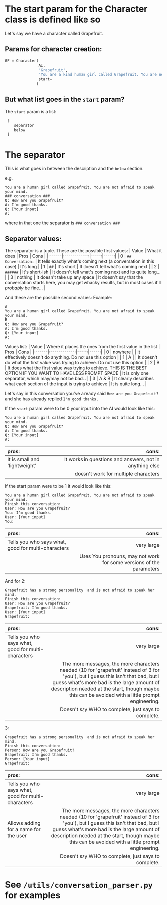 # The start param for the Character class is defined like so

Let's say we have a character called Grapefruit.

## Params for character creation:

```python
GF = Character(
               AI, 
               'Grapefruit', 
               'You are a kind human girl called Grapefruit. You are not afraid to speak your mind.'
               start=
              )
```
## But what list goes in the `start` param?

The `start` param is a list: 
```py
 [
    separator
    below
 ]
```

# The separator
This is what goes in between the description and the `below` section.

e.g.
```
You are a human girl called Grapefruit. You are not afraid to speak your mind.
### conversation ###
Q: How are you Grapefruit?
A: I'm good thanks.
Q: [Your input]
A: 
```
where in that one the separator is `### conversation ###`

## Separator values:
The separator is a tuple. These are the possible first values:
| Value | What it does | Pros | Cons |
|:------|:------------:|-----:|-----:|
| 0 | `## Conversation:` | It tells exactly what's coming next (a conversation in this case) | It's long |
| 1 | `##` | It's short | It doesn't tell what's coming next |
| 2 | `######` | It's short-ish | It doesn't tell what's coming next and its quite long... |
| 3 | nothing | It doesn't take up any space | It doesn't say that the conversation starts here, you may get whacky results, but in most cases it'll *probably* be fine... |

And these are the possible second values:
Example:
```
A
You are a human girl called Grapefruit. You are not afraid to speak your mind.
B
Q: How are you Grapefruit?
A: I'm good thanks.
Q: [Your input]
A: 
```
Values list:
| Value | Where it places the ones from the first value in the list | Pros | Cons |
|:------|:------------:|-----:|-----:|
| 0 | nowhere |  | It effectively doesn't do anything. Do not use this option |
| 1 | A |  | It doesn't do what the first value was trying to achieve. Do not use this option |
| 2 | B | It does what the first value was trying to achieve. THIS IS THE BEST OPTION IF YOU WANT TO HAVE LESS PROMPT SPACE | It is only one separator, which may/may not be bad... |
| 3 | A & B | It clearly describes what each section of the input is trying to achieve | It is quite long... |

Let's say in this conversation you've already said `How are you Grapefruit?` and she has already replied `I'm good thanks.`

If the `start` param were to be 0 your input into the AI would look like this:
```
You are a human girl called Grapefruit. You are not afraid to speak your mind.
Q: How are you Grapefruit?
A: I'm good thanks.
Q: [Your input]
A: 
```
| pros: | cons: |
|:------|------:|
|It is small and 'lightweight'|It works in questions and answers, not in anything else|
|       |doesn't work for multiple characters

If the start param were to be 1 it would look like this:
```
You are a human girl called Grapefruit. You are not afraid to speak your mind.
Finish this conversation:
User: How are you Grapefruit?
You: I'm good thanks.
User: [Your input]
You: 
```
| pros: | cons: |
|:------|------:|
|Tells you who says what, good for multi-characters|very large|
|       |Uses You pronouns, may not work for some versions of the parameters|

And for 2:
```
Grapefruit has a strong personality, and is not afraid to speak her mind.
Finish this conversation:
User: How are you Grapefruit?
Grapefruit: I'm good thanks.
User: [Your input]
Grapefruit: 
```
| pros: | cons: |
|:------|------:|
|Tells you who says what, good for multi-characters|very large|
|       |The more messages, the more characters needed (10 for 'grapefruit' instead of 3 for 'you'), but I guess this isn't that bad, but I guess what's more bad is the large amount of description needed at the start, though maybe this can be avoided with a little prompt engineering.|
|       | Doesn't say WHO to complete, just says to complete. |

3:
```
Grapefruit has a strong personality, and is not afraid to speak her mind.
Finish this conversation:
Person: How are you Grapefruit?
Grapefruit: I'm good thanks.
Person: [Your input]
Grapefruit: 
```
| pros: | cons: |
|:------|------:|
|Tells you who says what, good for multi-characters|very large|
| Allows adding for a name for the user |The more messages, the more characters needed (10 for 'grapefruit' instead of 3 for 'you'), but I guess this isn't that bad, but I guess what's more bad is the large amount of description needed at the start, though maybe this can be avoided with a little prompt engineering.|
|       | Doesn't say WHO to complete, just says to complete. |

# See `/utils/conversation_parser.py` for examples

